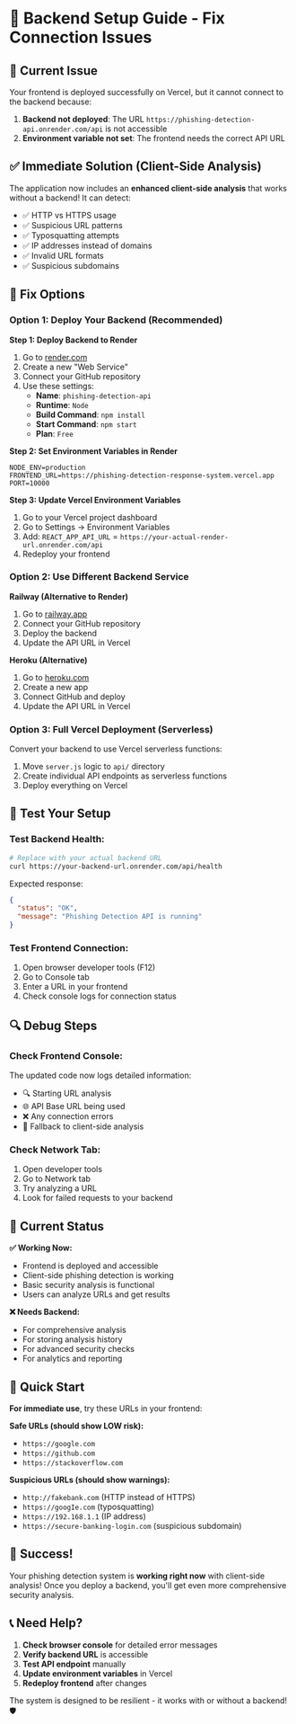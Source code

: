 # 🔧 Backend Setup Guide - Fix Connection Issues

## 🚨 Current Issue

Your frontend is deployed successfully on Vercel, but it cannot connect to the backend because:

1. **Backend not deployed**: The URL `https://phishing-detection-api.onrender.com/api` is not accessible
2. **Environment variable not set**: The frontend needs the correct API URL

## ✅ Immediate Solution (Client-Side Analysis)

The application now includes an **enhanced client-side analysis** that works without a backend! It can detect:

- ✅ HTTP vs HTTPS usage
- ✅ Suspicious URL patterns
- ✅ Typosquatting attempts
- ✅ IP addresses instead of domains
- ✅ Invalid URL formats
- ✅ Suspicious subdomains

## 🚀 Fix Options

### Option 1: Deploy Your Backend (Recommended)

**Step 1: Deploy Backend to Render**
1. Go to [render.com](https://render.com)
2. Create a new "Web Service"
3. Connect your GitHub repository
4. Use these settings:
   - **Name**: `phishing-detection-api`
   - **Runtime**: `Node`
   - **Build Command**: `npm install`
   - **Start Command**: `npm start`
   - **Plan**: `Free`

**Step 2: Set Environment Variables in Render**
```
NODE_ENV=production
FRONTEND_URL=https://phishing-detection-response-system.vercel.app
PORT=10000
```

**Step 3: Update Vercel Environment Variables**
1. Go to your Vercel project dashboard
2. Go to Settings → Environment Variables
3. Add: `REACT_APP_API_URL` = `https://your-actual-render-url.onrender.com/api`
4. Redeploy your frontend

### Option 2: Use Different Backend Service

**Railway (Alternative to Render)**
1. Go to [railway.app](https://railway.app)
2. Connect your GitHub repository
3. Deploy the backend
4. Update the API URL in Vercel

**Heroku (Alternative)**
1. Go to [heroku.com](https://heroku.com)
2. Create a new app
3. Connect GitHub and deploy
4. Update the API URL in Vercel

### Option 3: Full Vercel Deployment (Serverless)

Convert your backend to use Vercel serverless functions:

1. Move `server.js` logic to `api/` directory
2. Create individual API endpoints as serverless functions
3. Deploy everything on Vercel

## 🧪 Test Your Setup

### Test Backend Health:
```bash
# Replace with your actual backend URL
curl https://your-backend-url.onrender.com/api/health
```

Expected response:
```json
{
  "status": "OK",
  "message": "Phishing Detection API is running"
}
```

### Test Frontend Connection:
1. Open browser developer tools (F12)
2. Go to Console tab
3. Enter a URL in your frontend
4. Check console logs for connection status

## 🔍 Debug Steps

### Check Frontend Console:
The updated code now logs detailed information:
- 🔍 Starting URL analysis
- 🌐 API Base URL being used
- ❌ Any connection errors
- 🔄 Fallback to client-side analysis

### Check Network Tab:
1. Open developer tools
2. Go to Network tab
3. Try analyzing a URL
4. Look for failed requests to your backend

## 🎯 Current Status

**✅ Working Now:**
- Frontend is deployed and accessible
- Client-side phishing detection is working
- Basic security analysis is functional
- Users can analyze URLs and get results

**❌ Needs Backend:**
- For comprehensive analysis
- For storing analysis history
- For advanced security checks
- For analytics and reporting

## 🚀 Quick Start

**For immediate use**, try these URLs in your frontend:

**Safe URLs (should show LOW risk):**
- `https://google.com`
- `https://github.com`
- `https://stackoverflow.com`

**Suspicious URLs (should show warnings):**
- `http://fakebank.com` (HTTP instead of HTTPS)
- `https://googIe.com` (typosquatting)
- `https://192.168.1.1` (IP address)
- `https://secure-banking-login.com` (suspicious subdomain)

## 🎉 Success!

Your phishing detection system is **working right now** with client-side analysis! Once you deploy a backend, you'll get even more comprehensive security analysis.

## 📞 Need Help?

1. **Check browser console** for detailed error messages
2. **Verify backend URL** is accessible
3. **Test API endpoint** manually
4. **Update environment variables** in Vercel
5. **Redeploy frontend** after changes

The system is designed to be resilient - it works with or without a backend! 🛡️
